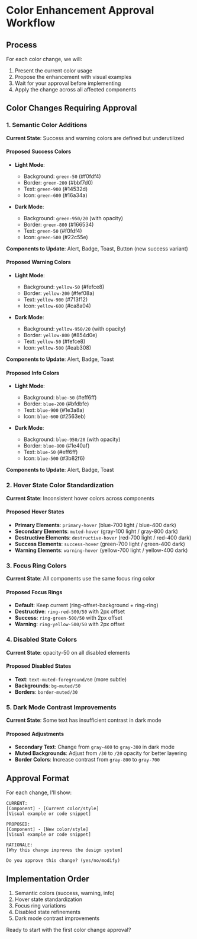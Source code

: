 # Color Enhancement Approval Workflow

## Process
For each color change, we will:
1. Present the current color usage
2. Propose the enhancement with visual examples
3. Wait for your approval before implementing
4. Apply the change across all affected components

## Color Changes Requiring Approval

### 1. Semantic Color Additions
**Current State**: Success and warning colors are defined but underutilized

#### Proposed Success Colors
- **Light Mode**: 
  - Background: `green-50` (#f0fdf4)
  - Border: `green-200` (#bbf7d0)
  - Text: `green-900` (#14532d)
  - Icon: `green-600` (#16a34a)
  
- **Dark Mode**:
  - Background: `green-950/20` (with opacity)
  - Border: `green-800` (#166534)
  - Text: `green-50` (#f0fdf4)
  - Icon: `green-500` (#22c55e)

**Components to Update**: Alert, Badge, Toast, Button (new success variant)

#### Proposed Warning Colors
- **Light Mode**:
  - Background: `yellow-50` (#fefce8)
  - Border: `yellow-200` (#fef08a)
  - Text: `yellow-900` (#713f12)
  - Icon: `yellow-600` (#ca8a04)

- **Dark Mode**:
  - Background: `yellow-950/20` (with opacity)
  - Border: `yellow-800` (#854d0e)
  - Text: `yellow-50` (#fefce8)
  - Icon: `yellow-500` (#eab308)

**Components to Update**: Alert, Badge, Toast

#### Proposed Info Colors
- **Light Mode**:
  - Background: `blue-50` (#eff6ff)
  - Border: `blue-200` (#bfdbfe)
  - Text: `blue-900` (#1e3a8a)
  - Icon: `blue-600` (#2563eb)

- **Dark Mode**:
  - Background: `blue-950/20` (with opacity)
  - Border: `blue-800` (#1e40af)
  - Text: `blue-50` (#eff6ff)
  - Icon: `blue-500` (#3b82f6)

**Components to Update**: Alert, Badge, Toast

### 2. Hover State Color Standardization
**Current State**: Inconsistent hover colors across components

#### Proposed Hover States
- **Primary Elements**: `primary-hover` (blue-700 light / blue-400 dark)
- **Secondary Elements**: `muted-hover` (gray-100 light / gray-800 dark)
- **Destructive Elements**: `destructive-hover` (red-700 light / red-400 dark)
- **Success Elements**: `success-hover` (green-700 light / green-400 dark)
- **Warning Elements**: `warning-hover` (yellow-700 light / yellow-400 dark)

### 3. Focus Ring Colors
**Current State**: All components use the same focus ring color

#### Proposed Focus Rings
- **Default**: Keep current (ring-offset-background + ring-ring)
- **Destructive**: `ring-red-500/50` with 2px offset
- **Success**: `ring-green-500/50` with 2px offset
- **Warning**: `ring-yellow-500/50` with 2px offset

### 4. Disabled State Colors
**Current State**: opacity-50 on all disabled elements

#### Proposed Disabled States
- **Text**: `text-muted-foreground/60` (more subtle)
- **Backgrounds**: `bg-muted/50` 
- **Borders**: `border-muted/30`

### 5. Dark Mode Contrast Improvements
**Current State**: Some text has insufficient contrast in dark mode

#### Proposed Adjustments
- **Secondary Text**: Change from `gray-400` to `gray-300` in dark mode
- **Muted Backgrounds**: Adjust from `/30` to `/20` opacity for better layering
- **Border Colors**: Increase contrast from `gray-800` to `gray-700`

## Approval Format
For each change, I'll show:
```
CURRENT:
[Component] - [Current color/style]
[Visual example or code snippet]

PROPOSED:
[Component] - [New color/style]
[Visual example or code snippet]

RATIONALE:
[Why this change improves the design system]

Do you approve this change? (yes/no/modify)
```

## Implementation Order
1. Semantic colors (success, warning, info)
2. Hover state standardization
3. Focus ring variations
4. Disabled state refinements
5. Dark mode contrast improvements

Ready to start with the first color change approval?